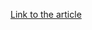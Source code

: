 [Link to the article](https://research.checkpoint.com/2025/3rd-february-threat-intelligence-report/)
